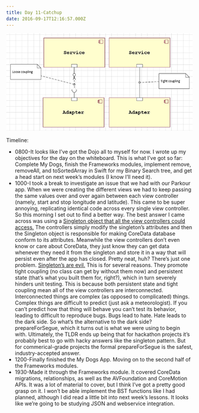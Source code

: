 ```yaml
---
title: Day 11-Catchup
date: 2016-09-17T12:16:57.000Z
---
```

![Day 11](/assets/day11.jpg)

Timeline:
* 0800-It looks like I’ve got the Dojo all to myself for now.  I wrote up my objectives for the day on the whiteboard.  This is what I’ve got so far: Complete My Dogs, finish the Frameworks modules, implement remove, removeAll, and toSortedArray in Swift for my Binary Search tree, and get a head start on next week’s modules (I know I’ll need it).
* 1000-I took a break to investigate an issue that we had with our Parkour app.  When we were creating the different views we had to keep passing the same values over and over again between each view controller (namely, start and stop longitude and latitude).  This came to be super annoying, replicating identical code across every single view controller.  So this morning I set out to find a better way.  The best answer I came across was using a [Singleton object that all the view controllers could access.](http://stackoverflow.com/questions/29734954/how-do-you-share-data-between-view-controllers-and-other-objects-in-swift)  The controllers simply modify the singleton’s attributes and then the Singleton object is responsible for making CoreData database conform to its attributes.  Meanwhile the view controllers don’t even know or care about CoreData, they just know they can get data whenever they need it from the singleton and store it in a way that will persist even after the app has closed.  Pretty neat, huh?  There’s just one problem.  [Singleton’s are evil.](https://blogs.msdn.microsoft.com/scottdensmore/2004/05/25/why-singletons-are-evil/) This is for several reasons.  They promote tight coupling  (no class can get by without them now) and persistent state (that’s what you built them for, right?), which in turn severely hinders unit testing.  This is because both persistent state and tight coupling mean all of the view controllers are interconnected.  Interconnected things are complex (as opposed to complicated)  things.  Complex things are difficult to predict (just ask a meteorologist).  If you can’t predict how that thing will behave you can’t test its behavior, leading to difficult to reproduce bugs.  Bugs lead to hate.  Hate leads to the dark side. So what’s the alternative to the dark side? prepareForSegue, which it turns out is what we were using to begin with.  Ultimately, the TLDR ends up being that for hackathon projects it’s probably best to go with hacky answers like the singleton pattern.  But for commerical-grade projects the formal prepareForSegue is the safest, industry-accepted answer.
* 1200-Finally finished the My Dogs App.  Moving on to the second half of the Frameworks modules.
* 1930-Made it through the Frameworks module.  It covered CoreData migrations, relationships, as well as the AVFoundation and CoreMotion APIs.  It was a lot of material to cover, but I think I’ve got a pretty good grasp on it.  I won’t be able implement the BST functions like I had planned, although I did read a little bit into next week’s lessons.  It looks like we’re going to be studying JSON and webservice integration.

